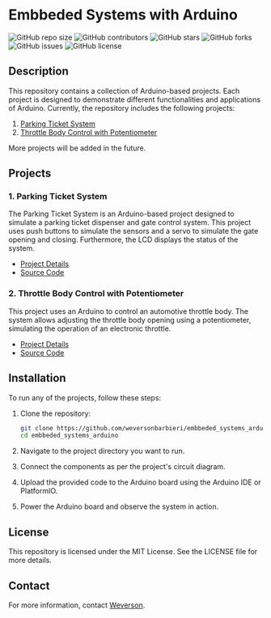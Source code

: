 # Embbeded Systems with Arduino

![GitHub repo size](https://img.shields.io/github/repo-size/weversonbarbieri/embbeded_systems_arduino)
![GitHub contributors](https://img.shields.io/github/contributors/weversonbarbieri/embbeded_systems_arduino)
![GitHub stars](https://img.shields.io/github/stars/weversonbarbieri/embbeded_systems_arduino?style=social)
![GitHub forks](https://img.shields.io/github/forks/weversonbarbieri/embbeded_systems_arduino?style=social)
![GitHub issues](https://img.shields.io/github/issues/weversonbarbieri/embbeded_systems_arduino)
![GitHub license](https://img.shields.io/github/license/weversonbarbieri/embbeded_systems_arduino)

## Description

This repository contains a collection of Arduino-based projects. Each project is designed to demonstrate different functionalities and applications of Arduino. Currently, the repository includes the following projects:

1. [Parking Ticket System](parking_ticket_system/README.md)
2. [Throttle Body Control with Potentiometer](throttle_body_w_pot/README.md)

More projects will be added in the future.

## Projects

### 1. Parking Ticket System

The Parking Ticket System is an Arduino-based project designed to simulate a parking ticket dispenser and gate control system. This project uses push buttons to simulate the sensors and a servo to simulate the gate opening and closing. Furthermore, the LCD displays the status of the system.

- [Project Details](parking_ticket_system/README.md)
- [Source Code](parking_ticket_system/parking_ticket_system.cpp)

### 2. Throttle Body Control with Potentiometer

This project uses an Arduino to control an automotive throttle body. The system allows adjusting the throttle body opening using a potentiometer, simulating the operation of an electronic throttle.

- [Project Details](throttle_body_w_pot/README.md)
- [Source Code](throttle_body_w_pot/throttle_body_w_pot.cpp)

## Installation

To run any of the projects, follow these steps:

1. Clone the repository:
    ```sh
    git clone https://github.com/weversonbarbieri/embbeded_systems_arduino.git
    cd embbeded_systems_arduino
    ```

2. Navigate to the project directory you want to run.

3. Connect the components as per the project's circuit diagram.

4. Upload the provided code to the Arduino board using the Arduino IDE or PlatformIO.

5. Power the Arduino board and observe the system in action.

## License

This repository is licensed under the MIT License. See the LICENSE file for more details.

## Contact

For more information, contact [Weverson](https://github.com/weversonbarbieri).
